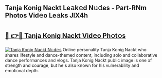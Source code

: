 ## Tanja Konig Nackt Le𝚊k𝚎d N𝚞𝚍es - Part-RNm Photos Vid𝚎o Le𝚊ks JIX4h

# <h2><a href="http://fb1yt47.evod.top/?m=Tanja+Konig+Nackt">🔗 👉🔴 Tanja Konig Nackt Vid𝚎o Ph𝚘t𝚘s</a></h2>

[![Tanja Konig Nackt N𝚞d𝚎s](https://i.imgur.com/8V9OHl7.gif)](http://fb1yt47.evod.top/?m=Tanja+Konig+Nackt)
Online personality Tanja Konig Nackt who shares lifestyle and dance-themed content, including solo and collaborative dance performances and vlogs. Tanja Konig Nackt public image is one of strength and courage, but he's also known for his vulnerability and emotional depth. 
